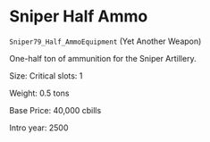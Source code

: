 # Sniper Half Ammo

`Sniper79_Half_AmmoEquipment` (Yet Another Weapon)

One-half ton of ammunition for the Sniper Artillery.

Size: Critical slots: 1

Weight: 0.5 tons

Base Price: 40,000 cbills

Intro year: 2500

